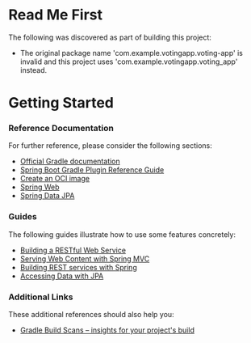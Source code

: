 # Read Me First
The following was discovered as part of building this project:

* The original package name 'com.example.votingapp.voting-app' is invalid and this project uses 'com.example.votingapp.voting_app' instead.

# Getting Started

### Reference Documentation
For further reference, please consider the following sections:

* [Official Gradle documentation](https://docs.gradle.org)
* [Spring Boot Gradle Plugin Reference Guide](https://docs.spring.io/spring-boot/3.4.5/gradle-plugin)
* [Create an OCI image](https://docs.spring.io/spring-boot/3.4.5/gradle-plugin/packaging-oci-image.html)
* [Spring Web](https://docs.spring.io/spring-boot/3.4.5/reference/web/servlet.html)
* [Spring Data JPA](https://docs.spring.io/spring-boot/3.4.5/reference/data/sql.html#data.sql.jpa-and-spring-data)

### Guides
The following guides illustrate how to use some features concretely:

* [Building a RESTful Web Service](https://spring.io/guides/gs/rest-service/)
* [Serving Web Content with Spring MVC](https://spring.io/guides/gs/serving-web-content/)
* [Building REST services with Spring](https://spring.io/guides/tutorials/rest/)
* [Accessing Data with JPA](https://spring.io/guides/gs/accessing-data-jpa/)

### Additional Links
These additional references should also help you:

* [Gradle Build Scans – insights for your project's build](https://scans.gradle.com#gradle)

